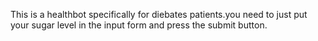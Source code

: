 This is a healthbot specifically for diebates patients.you need to just put your sugar level in the input form and press the submit button.
